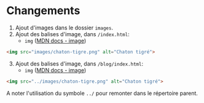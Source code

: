 # Changements

 1. Ajout d'images dans le dossier `images`.
 2. Ajout des balises d'image, dans `/index.html`:
     - `img` ([MDN docs - image](https://developer.mozilla.org/fr/docs/Web/HTML/Element/Img))

```html
<img src="images/chaton-tigre.png" alt="Chaton tigré">
``` 
 3. Ajout des balises d'image, dans `/blog/index.html`:
     - `img` ([MDN docs - image](https://developer.mozilla.org/fr/docs/Web/HTML/Element/Img))

 ```html
<img src="../images/chaton-tigre.png" alt="Chaton tigré">
``` 
A noter l'utilisation du symbole `../` pour remonter dans le répertoire parent.
